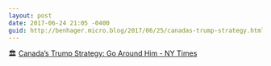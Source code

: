 ```yaml
---
layout: post
date: 2017-06-24 21:05 -0400
guid: http://benhager.micro.blog/2017/06/25/canadas-trump-strategy.html
---
```

🏛 [Canada’s Trump Strategy: Go Around Him - NY Times](https://mobile.nytimes.com/2017/06/22/world/canada/canadas-trump-strategy-go-around-him.html?smid=tw-nytimes&smtyp=cur&referer=https://t.co/9Mzom7czkn)
